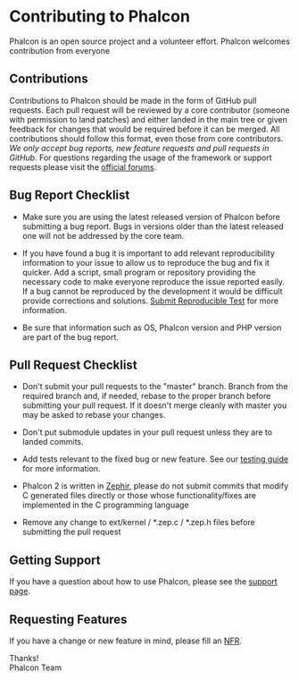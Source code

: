 # Contributing to Phalcon

Phalcon is an open source project and a volunteer effort. Phalcon welcomes contribution from everyone

## Contributions

Contributions to Phalcon should be made in the form of GitHub pull requests. Each pull request will be reviewed by a core contributor (someone with permission to land patches) and either landed in the main tree or given feedback for changes that would be required before it can be merged. All contributions should follow this format, even those from core contributors.
*We only accept bug reports, new feature requests and pull requests in GitHub*. For questions regarding the usage of the framework or support requests please visit the [official forums](http://forum.phalconphp.com/).

## Bug Report Checklist

- Make sure you are using the latest released version of Phalcon before submitting a bug report.
  Bugs in versions older than the latest released one will not be addressed by the core team.

- If you have found a bug it is important to add relevant reproducibility information to your issue to allow us 
  to reproduce the bug and fix it quicker. Add a script, small program or repository providing the necessary code to 
  make everyone reproduce the issue reported easily. If a bug cannot be reproduced by the development it would be difficult provide corrections and solutions. [Submit Reproducible Test](https://github.com/phalcon/cphalcon/wiki/Submit-Reproducible-Test) for more information.

- Be sure that information such as OS, Phalcon version and PHP version are part of the bug report.
  

## Pull Request Checklist

- Don't submit your pull requests to the "master" branch. Branch from the required branch and,
  if needed, rebase to the proper branch before submitting your pull request.
  If it doesn't merge cleanly with master you may be asked to rebase your changes.

- Don't put submodule updates in your pull request unless they are to landed
  commits.

- Add tests relevant to the fixed bug or new feature. See our [testing
  guide](https://github.com/phalcon/cphalcon/blob/master/unit-tests/README.md) for more information.

- Phalcon 2 is written in [Zephir](http://zephir-lang.com/), please do not submit
  commits that modify C generated files directly or those whose functionality/fixes
  are implemented in the C programming language

- Remove any change to ext/kernel / *.zep.c / *.zep.h files before submitting the pull request

## Getting Support

If you have a question about how to use Phalcon, please see the [support page](http://phalconphp.com/support).

## Requesting Features

If you have a change or new feature in mind, please fill an [NFR](https://github.com/phalcon/cphalcon/wiki/New-Feature-Request---NFR).

Thanks! <br />
Phalcon Team
